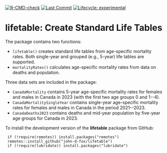 <!-- badges: start -->
[![R-CMD-check](https://github.com/john-d-fox/lifetable/actions/workflows/R-CMD-check.yaml/badge.svg)](https://github.com/john-d-fox/lifetable/actions/workflows/R-CMD-check.yaml) 
[![Last Commit](https://img.shields.io/github/last-commit/john-d-fox/lifetable)](https://github.com/john-d-fox/lifetable)
[![Lifecycle: experimental](https://img.shields.io/badge/lifecycle-experimental-brightgreen.svg)](https://lifecycle.r-lib.org/articles/stages.html#experimental)
<!-- badges: end -->

# **lifetable**: Create Standard Life Tables

The package contains two  functions:

- `lifetable()` creates
standard life tables from age-specific mortality rates. Both single-year
and grouped (e.g., 5-year) life tables are supported.
- `mortalityRates()` calculates age-specific mortality rates from
data on deaths and population.

Three data sets are included in the package:

- `CanadaMortality` contains 5-year age-specific mortality rates
for females and males in Canada in 2023 (with the first
two age groups 0 and 1--4).
- `CanadaMortalitySingleYear` contains single-year age-specific
mortality rates for females and males in Canada in the period
2021--2023.
- `CanadaDeaths2023` contains deaths and mid-year population by
five-year age groups for Canada in 2023.

To install the development version of the **lifetable** package
from GitHub:
```
 if (!require(remotes)) install.packages("remotes")
 remotes::install_github("john-d-fox/lifetable")
 if (!require(lubridate)) install.packages("lubridate")
```


